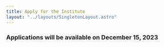 ```yaml
---
title: Apply for the Institute
layout: "../layouts/SingletonLayout.astro"
---
```


### Applications will be available on December 15, 2023